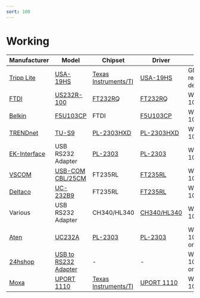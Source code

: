 ```yaml
---
sort: 100
---
```


# Working

| Manufacturer                                 | Model                                                                                                                                                                                                                  | Chipset                                                                            | Driver                                                                                                                                                             | Status                          |
| -------------------------------------------- | ---------------------------------------------------------------------------------------------------------------------------------------------------------------------------------------------------------------------- | ---------------------------------------------------------------------------------- | ------------------------------------------------------------------------------------------------------------------------------------------------------------------ | ------------------------------- |
| [Tripp Lite](http://www.tripplite.com/)      | [USA-19HS](https://www.tripplite.com/keyspan-high-speed-usb-to-serial-adapter~USA19HS/)                                                                                                                                | [Texas Instruments/TI](https://www.ti.com/)                                        | [USA-19HS](https://www.tripplite.com/support/USA19HS)                                                                                                              | GM/Bosch recommended device     |
| [FTDI](https://ftdichip.com/)                | [US232R-100](http://www.ftdichip.com/Support/Documents/DataSheets/Cables/DS_US232R-10_R-100-500.pdf)                                                                                                                   | [FT232RQ](https://www.ftdichip.com/Support/Documents/DataSheets/ICs/DS_FT232R.pdf) | [FT232RQ](https://ftdichip.com/drivers/d2xx-drivers/)                                                                                                              | Working 100%                    |
| [Belkin](https://www.belkin.com/)            | [F5U103CP](http://cache-www.belkin.com/support/dl/pxxxxxea_f5u103ea_man.pdf)                                                                                                                                           | FTDI                                                                               | [F5U103CP](https://www.belkin.com/us/support-article?articleNum=4486)                                                                                              | Working 100%                    |
| [TRENDnet](https://www.trendnet.com/)        | [TU-S9](https://www.trendnet.com/products/product-detail?prod=150_TU-S9)                                                                                                                                               | [PL-2303HXD](http://www.prolific.com.tw/US/ShowProduct.aspx?p_id=156&pcid=41)      | [PL-2303HXD](https://www.trendnet.com/support/support-detail.asp?prod=150_TU-S9)                                                                                   | Working 100%                    |
| [EK-Interface](http://www.ek-interface.com/) | USB RS232 Adapter                                                                                                                                                                                                      | [PL-2303](http://www.prolific.com.tw/US/ShowProduct.aspx?p_id=225&pcid=41)         | [PL-2303](http://www.prolific.com.tw/US/ShowProduct.aspx?p_id=225&pcid=41)                                                                                         | Working 100%                    |
| [VSCOM](http://www.vscom.de/index.htm)       | [USB-COM CBL/25CM](http://www.vscom.de/datasheet/619_datasheet.pdf)                                                                                                                                                    | FT235RL                                                                            | [FT235RL](http://www.ftdichip.com/Drivers/VCP.htm)                                                                                                                 | Working 100%                    |
| [Deltaco](https://www.deltaco.se/)           | [UC-232B9](https://www.deltaco.se/varum%C3%A4rken/vscom/serieportar-via-usb/1-port/UC-232B9)                                                                                                                           | FT235RL                                                                            | [FT235RL](http://www.ftdichip.com/Drivers/VCP.htm)                                                                                                                 | Working 100%                    |
| Various                                      | USB RS232 Adapter                                                                                                                                                                                                      | CH340/HL340                                                                        | [CH340/HL340](http://www.microcontrols.org/wp-content/uploads/2015/05/DRIVER1_CH340.zip)                                                                           | Working 100%                    |
| [Aten](https://www.aten.com/)                | [UC232A](https://assets.aten.com/product/manual/uc232a-uc232a1_um_w_2019-12-11.pdf)                                                                                                                                    | [PL-2303](http://www.prolific.com.tw/US/ShowProduct.aspx?p_id=225&pcid=41)         | [PL-2303](http://www.prolific.com.tw/US/ShowProduct.aspx?p_id=225&pcid=41)                                                                                         | Working 100% [Tested on VMware] |
| [24hshop](http://www.24hshop.no/)            | [USB to RS232 Adapter](https://www.24hshop.no/datatilbehor/usb-datatilbehor/adaptere-til-usb/usb-til-rs232-adapter?gclid=Cj0KCQjw59n8BRD2ARIsAAmgPmKN41GR-vkY_Rt_gw1AwBOccqxt4DDqYSI8x1r7pc-FSvZIS5pYdpoaAvR1EALw_wcB) | -                                                                                  | -                                                                                                                                                                  | Working 100% [Tested on VMware] |
| [Moxa](https://www.moxa.com/en)              | [UPORT 1110](https://www.moxa.com/en/products/industrial-edge-connectivity/usb-to-serial-converters-usb-hubs/usb-to-serial-converters/uport-1100-series)                                                               | [Texas Instruments/TI](https://www.ti.com/)                                        | [UPORT 1110](https://www.moxa.com/en/products/industrial-edge-connectivity/usb-to-serial-converters-usb-hubs/usb-to-serial-converters/uport-1100-series#resources) | Working 100%                    |
